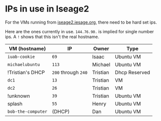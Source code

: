 # IPs in use in Iseage2

For the VMs running from [iseage2.iesage.org](iseage2.iesage.org), there need to be hard set ips.

Here are the ones currently in use.
`144.76.90.` is implied for single number ips.
A `!` shows that this isn't the real hostname.

|VM (hostname) | IP | Owner | Type |
|--------------|----|-------|------|
`iuab-cookie` | `69` | Isaac | Ubuntu VM
`michaelubuntu` | `113` | Michael | Ubuntu VM
!Tristian's DHCP | `200` through `240` | Tristian | Dhcp Reserved
`dc1` | `13` | Tristian | VM
`dc2` | `26` | Tristian | VM
!unknown | `39` | Tristian | Ubuntu VM
splash | `55` | Henry | Ubuntu VM
`bob-the-computer` | (DHCP) | Dan | Ubuntu VM
